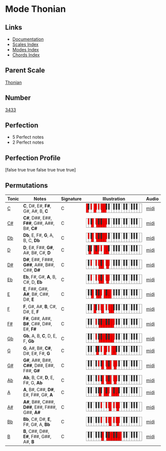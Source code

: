 # Mode Thonian

## Links

- [Documentation](index.md)
- [Scales Index](Scales.md)
- [Modes Index](Modes.md)
- [Chords Index](Chords.md)

## Parent Scale

[Thonian](ScaleThonian.md)

## Number

[3433](https://ianring.com/musictheory/scales/3433)

## Perfection

- 5 Perfect notes
- 2 Perfect notes

## Perfection Profile

[false true true false true true true]

## Permutations

| Tonic | Notes | Signature | Illustration | Audio |
|-------|-------|-----------|--------------|-------|
| [C](ModeCNaturalThonian.md) | **C**, D#, E#, **F#**, G#, A#, B, **C** | C | ![CNaturalThonian](ModeCNaturalThonian.png) | [midi](https://github.com/edipermadi/music/blob/main/docs/ModeCNaturalThonian.mid?raw=true) |
| [C#](ModeCSharpThonian.md) | **C#**, D##, E##, **F##**, G##, A##, B#, **C#** | C | ![CSharpThonian](ModeCSharpThonian.png) | [midi](https://github.com/edipermadi/music/blob/main/docs/ModeCSharpThonian.mid?raw=true) |
| [Db](ModeDFlatThonian.md) | **Db**, E, F#, **G**, A, B, C, **Db** | C | ![DFlatThonian](ModeDFlatThonian.png) | [midi](https://github.com/edipermadi/music/blob/main/docs/ModeDFlatThonian.mid?raw=true) |
| [D](ModeDNaturalThonian.md) | **D**, E#, F##, **G#**, A#, B#, C#, **D** | C | ![DNaturalThonian](ModeDNaturalThonian.png) | [midi](https://github.com/edipermadi/music/blob/main/docs/ModeDNaturalThonian.mid?raw=true) |
| [D#](ModeDSharpThonian.md) | **D#**, E##, F###, **G##**, A##, B##, C##, **D#** | C | ![DSharpThonian](ModeDSharpThonian.png) | [midi](https://github.com/edipermadi/music/blob/main/docs/ModeDSharpThonian.mid?raw=true) |
| [Eb](ModeEFlatThonian.md) | **Eb**, F#, G#, **A**, B, C#, D, **Eb** | C | ![EFlatThonian](ModeEFlatThonian.png) | [midi](https://github.com/edipermadi/music/blob/main/docs/ModeEFlatThonian.mid?raw=true) |
| [E](ModeENaturalThonian.md) | **E**, F##, G##, **A#**, B#, C##, D#, **E** | C | ![ENaturalThonian](ModeENaturalThonian.png) | [midi](https://github.com/edipermadi/music/blob/main/docs/ModeENaturalThonian.mid?raw=true) |
| [F](ModeFNaturalThonian.md) | **F**, G#, A#, **B**, C#, D#, E, **F** | C | ![FNaturalThonian](ModeFNaturalThonian.png) | [midi](https://github.com/edipermadi/music/blob/main/docs/ModeFNaturalThonian.mid?raw=true) |
| [F#](ModeFSharpThonian.md) | **F#**, G##, A##, **B#**, C##, D##, E#, **F#** | C | ![FSharpThonian](ModeFSharpThonian.png) | [midi](https://github.com/edipermadi/music/blob/main/docs/ModeFSharpThonian.mid?raw=true) |
| [Gb](ModeGFlatThonian.md) | **Gb**, A, B, **C**, D, E, F, **Gb** | C | ![GFlatThonian](ModeGFlatThonian.png) | [midi](https://github.com/edipermadi/music/blob/main/docs/ModeGFlatThonian.mid?raw=true) |
| [G](ModeGNaturalThonian.md) | **G**, A#, B#, **C#**, D#, E#, F#, **G** | C | ![GNaturalThonian](ModeGNaturalThonian.png) | [midi](https://github.com/edipermadi/music/blob/main/docs/ModeGNaturalThonian.mid?raw=true) |
| [G#](ModeGSharpThonian.md) | **G#**, A##, B##, **C##**, D##, E##, F##, **G#** | C | ![GSharpThonian](ModeGSharpThonian.png) | [midi](https://github.com/edipermadi/music/blob/main/docs/ModeGSharpThonian.mid?raw=true) |
| [Ab](ModeAFlatThonian.md) | **Ab**, B, C#, **D**, E, F#, G, **Ab** | C | ![AFlatThonian](ModeAFlatThonian.png) | [midi](https://github.com/edipermadi/music/blob/main/docs/ModeAFlatThonian.mid?raw=true) |
| [A](ModeANaturalThonian.md) | **A**, B#, C##, **D#**, E#, F##, G#, **A** | C | ![ANaturalThonian](ModeANaturalThonian.png) | [midi](https://github.com/edipermadi/music/blob/main/docs/ModeANaturalThonian.mid?raw=true) |
| [A#](ModeASharpThonian.md) | **A#**, B##, C###, **D##**, E##, F###, G##, **A#** | C | ![ASharpThonian](ModeASharpThonian.png) | [midi](https://github.com/edipermadi/music/blob/main/docs/ModeASharpThonian.mid?raw=true) |
| [Bb](ModeBFlatThonian.md) | **Bb**, C#, D#, **E**, F#, G#, A, **Bb** | C | ![BFlatThonian](ModeBFlatThonian.png) | [midi](https://github.com/edipermadi/music/blob/main/docs/ModeBFlatThonian.mid?raw=true) |
| [B](ModeBNaturalThonian.md) | **B**, C##, D##, **E#**, F##, G##, A#, **B** | C | ![BNaturalThonian](ModeBNaturalThonian.png) | [midi](https://github.com/edipermadi/music/blob/main/docs/ModeBNaturalThonian.mid?raw=true) |
